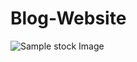 # Blog-Website
![Sample stock Image](https://external-content.duckduckgo.com/iu/?u=https%3A%2F%2F3l.co.ke%2Fwp-content%2Fuploads%2F2021%2F05%2Fblog.jpg&f=1&nofb=1&ipt=9f5b760a644fa6558065571297642eaddef6cfeb3bfdbf38bd9b2dbdfcc39a02&ipo=images)
